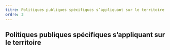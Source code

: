 ```yaml
---
titre: Politiques publiques spécifiques s’appliquant sur le territoire
ordre: 3
---
```


## Politiques publiques spécifiques s’appliquant sur le territoire
